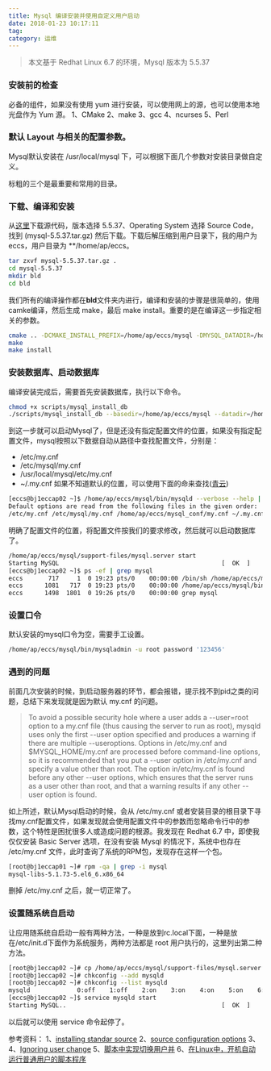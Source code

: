 ```yaml
---
title: Mysql 编译安装并使用自定义用户启动
date: 2018-01-23 10:17:11
tag: 
category: 运维
---
```


> 本文基于 Redhat Linux 6.7 的环境，Mysql 版本为 5.5.37


### 安装前的检查
必备的组件，如果没有使用 yum 进行安装，可以使用网上的源，也可以使用本地光盘作为 Yum 源。
1、CMake
2、make
3、gcc
4、ncurses
5、Perl

### 默认 Layout 与相关的配置参数。
Mysql默认安装在 /usr/local/mysql 下，可以根据下面几个参数对安装目录做自定义。

标粗的三个是最重要和常用的目录。

### 下载、编译和安装
从[这里](https://downloads.mysql.com/archives/community/)下载源代码，版本选择 5.5.37、Operating System 选择 Source Code，找到 (mysql-5.5.37.tar.gz) 然后下载。下载后解压缩到用户目录下，我的用户为eccs，用户目录为 **/home/ap/eccs。
```bash
tar zxvf mysql-5.5.37.tar.gz .
cd mysql-5.5.37
mkdir bld
cd bld
```
我们所有的编译操作都在**bld**文件夹内进行，编译和安装的步骤是很简单的，使用camke编译，然后生成 make，最后 make install。重要的是在编译这一步指定相关的参数。
```bash
cmake .. -DCMAKE_INSTALL_PREFIX=/home/ap/eccs/mysql -DMYSQL_DATADIR=/home/ap/eccs/mysql_data -DSYSCONFDIR=/home/ap/eccs/mysql_conf -DMYSQL_UNIX_ADDR=/home/ap/eccs/mysql_conf/mysql.sock
make
make install
```

### 安装数据库、启动数据库
编译安装完成后，需要首先安装数据库，执行以下命令。
```bash
chmod +x scripts/mysql_install_db
./scripts/mysql_install_db --basedir=/home/ap/eccs/mysql --datadir=/home/ap/eccs/mysql_data --user=eccs
```
到这一步就可以启动Mysql了，但是还没有指定配置文件的位置，如果没有指定配置文件，mysql按照以下数据自动从路径中查找配置文件，分别是：

* /etc/my.cnf
* /etc/mysql/my.cnf
* /usr/local/mysql/etc/my.cnf
* ~/.my.cnf
如果不知道默认的位置，可以使用下面的命来查找([青云](https://www.cnblogs.com/cyun/p/5553667.html))
```bash
[eccs@bj1eccap02 ~]$ /home/ap/eccs/mysql/bin/mysqld --verbose --help | grep -A 1 'Default options'
Default options are read from the following files in the given order:
/etc/my.cnf /etc/mysql/my.cnf /home/ap/eccs/mysql_conf/my.cnf ~/.my.cnf
```
明确了配置文件的位置，将配置文件按我们的要求修改，然后就可以启动数据库了。
```bash
/home/ap/eccs/mysql/support-files/mysql.server start
Starting MySQL                                             [  OK  ]
[eccs@bj1eccap02 ~]$ ps -ef | grep mysql
eccs       717     1  0 19:23 pts/0    00:00:00 /bin/sh /home/ap/eccs/mysql/bin/mysqld_safe --datadir=/home/ap/eccs/mysql_data --pid-file=/home/ap/eccs/mysql_conf/mysqld.pid
eccs      1081   717  0 19:23 pts/0    00:00:00 /home/ap/eccs/mysql/bin/mysqld --basedir=/home/ap/eccs/mysql --datadir=/home/ap/eccs/mysql_data --plugin-dir=/home/ap/eccs/mysql/lib/plugin --log-error=/home/ap/eccs/mysql_data/mysql_error.log --pid-file=/home/ap/eccs/mysql_conf/mysqld.pid --socket=/home/ap/eccs/mysql_conf/mysql.sock --port=33065
eccs      1498  1801  0 19:26 pts/0    00:00:00 grep mysql
```

### 设置口令
默认安装的mysql口令为空，需要手工设置。
```bash
/home/ap/eccs/mysql/bin/mysqladmin -u root password '123456'
```

### 遇到的问题
前面几次安装的时候，到启动服务器的环节，都会报错，提示找不到pid之类的问题，总结下来发现就是因为默认 my.cnf 的问题。
> To avoid a possible security hole where a user adds a --user=root option to a my.cnf file (thus causing the server to run as root), mysqld uses only the first --user option specified and produces a warning if there are multiple --useroptions. Options in /etc/my.cnf and $MYSQL_HOME/my.cnf are processed before command-line options, so it is recommended that you put a --user option in /etc/my.cnf and specify a value other than root. The option in/etc/my.cnf is found before any other --user options, which ensures that the server runs as a user other than root, and that a warning results if any other --user option is found.

如上所述，默认Mysql启动的时候，会从 /etc/my.cnf 或者安装目录的根目录下寻找my.cnf配置文件，如果发现就会使用配置文件中的参数而忽略命令行中的参数，这个特性是困扰很多人或造成问题的根源。我发现在 Redhat 6.7 中，即使我仅仅安装 Basic Server 选项，在没有安装 Mysql 的情况下，系统中也存在 /etc/my.cnf 文件，此时查询了系统的RPM包，发现存在这样一个包。
```bash
[root@bj1eccap01 ~]# rpm -qa | grep -i mysql
mysql-libs-5.1.73-5.el6_6.x86_64
```
删掉 /etc/my.cnf 之后，就一切正常了。

### 设置随系统自启动
让应用随系统自启动一般有两种方法，一种是放到rc.local下面，一种是放在/etc/init.d下面作为系统服务，两种方法都是 root 用户执行的，这里列出第二种方法。
```bash
[root@bj1eccap02 ~]# cp /home/ap/eccs/mysql/support-files/mysql.server /etc/init.d/mysqld
[root@bj1eccap02 ~]# chkconfig --add mysqld
[root@bj1eccap02 ~]# chkconfig --list mysqld
mysqld             0:off    1:off    2:on    3:on    4:on    5:on    6:off
[eccs@bj1eccap02 ~]$ service mysqld start
Starting MySQL..                                           [  OK  ]
```
以后就可以使用 service 命令起停了。

参考资料：
1、[installing standar source](https://dev.mysql.com/doc/refman/5.5/en/installing-source-distribution.html)
2、[source configuration options](https://dev.mysql.com/doc/refman/5.5/en/source-configuration-options.html)
3、
4、[Ignoring user change](https://dev.mysql.com/doc/refman/5.5/en/server-options.html#option_mysqld_basedir)
5、[脚本中实现切换用户并](http://www.jb51.net/article/59255.htm)
6、[在Linux中，开机自动运行普通用户的脚本程序](http://blog.csdn.net/sinboy/article/details/2466225)












